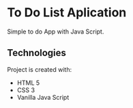 # To Do List Aplication

Simple to do App  with Java Script. 

## Technologies
Project is created with:
* HTML 5
* CSS 3
* Vanilla Java Script
